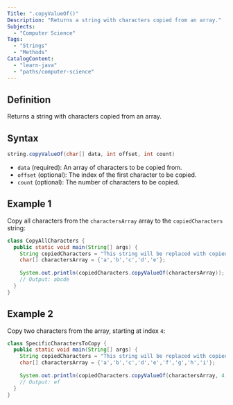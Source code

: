 ```yaml
---
Title: ".copyValueOf()"
Description: "Returns a string with characters copied from an array."
Subjects:
  - "Computer Science"
Tags:
  - "Strings"
  - "Methods"
CatalogContent:
  - "learn-java"
  - "paths/computer-science"
---
```


## Definition

Returns a string with characters copied from an array.

## Syntax

```java
string.copyValueOf(char[] data, int offset, int count)
```

- `data` (required): An array of characters to be copied from.
- `offset` (optional): The index of the first character to be copied.
- `count` (optional): The number of characters to be copied.

## Example 1

Copy all characters from the `charactersArray` array to the `copiedCharacters` string:

```java
class CopyAllCharacters {
  public static void main(String[] args) {
    String copiedCharacters = "This string will be replaced with copied characters.";
    char[] charactersArray = {'a','b','c','d','e'};
    
    System.out.println(copiedCharacters.copyValueOf(charactersArray));
    // Output: abcde
  }
}
```

## Example 2

Copy two characters from the array, starting at index `4`:

```java
class SpecificCharactersToCopy {
  public static void main(String[] args) {
    String copiedCharacters = "This string will be replaced with copied characters.";
    char[] charactersArray = {'a','b','c','d','e','f','g','h','i'};
    
    System.out.println(copiedCharacters.copyValueOf(charactersArray, 4, 2));
    // Output: ef
  }
}
```
